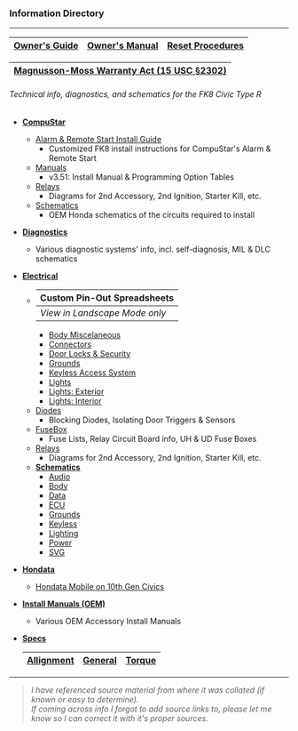 ### Information Directory ###
---
|  [Owner's Guide](Owner's%20Guide.pdf)  |  [Owner's Manual](Owner's%20Manual.pdf)  |  [Reset Procedures](Reset%20Procedures.pdf)  |
|:---:|:---:|:---:|

|  [Magnusson-Moss Warranty Act  (15 USC §2302)](Magnusson-Moss%20Warranty%20Act.pdf)  |
| :---: |
###### Technical info, diagnostics, and schematics for the FK8 Civic Type R ######
* **[CompuStar](Compustar)**
  * [Alarm & Remote Start Install Guide](Compustar/Alarm%20%26%20Remote%20Start%20Install.pdf)
    * Customized FK8 install instructions for CompuStar's Alarm & Remote Start
  * [Manuals](Compustar/Manuals)
    * v3.51: Install Manual & Programming Option Tables
  * [Relays](Compustar/Relays)
    * Diagrams for 2nd Accessory, 2nd Ignition, Starter Kill, etc.
  * [Schematics](Compustar/Scheamtics)
    * OEM Honda schematics of the circuits required to install
* **[Diagnostics](Diagnostics)**
  * Various diagnostic systems' info, incl. self-diagnosis, MIL & DLC schematics
* **[Electrical](Electrical)**
  * |  **Custom Pin-Out Spreadsheets**  |
    | - |
    |  _View in Landscape Mode only_  |
    * [Body Miscelaneous](Electrical/Body%20Miscelaneous.xlsx)
    * [Connectors](Electrical/Connectors.xlsx)
    * [Door Locks & Security](Electrical/Door%20Locks%20%26%20Security.xlsx)
    * [Grounds](Electrical/Grounds.xlsx)
    * [Keyless Access System](Electrical/Keyless%20Access%20System.xlsx)
    * [Lights](Electrical/Lights.xlsx)
    * [Lights: Exterior](Electrical/Lights%20Exterior.xlsx)
    * [Lights: Interior](Electrical/Lights%20Interior.xlsx)
  * [Diodes](Electrical/Diodes)
    * Blocking Diodes, Isolating Door Triggers & Sensors
  * [FuseBox](Electrical/FuseBox)
    * Fuse Lists, Relay Circuit Board info, UH & UD Fuse Boxes
  * [Relays](Electrical/Relays)
    * Diagrams for 2nd Accessory, 2nd Ignition, Starter Kill, etc.
  * **[Schematics](Electrical/Schematics)**
    * [Audio](Electrical/Schematics/Audio)
    * [Body](Electrical/Schematics/Body)
    * [Data](Electrical/Schematics/Data)
    * [ECU](Electrical/Schematics/ECU)
    * [Grounds](Electrical/Schematics/Grounds)
    * [Keyless](Electrical/Schematics/Keyless)
    * [Lighting](Electrical/Schematics/Lighting)
    * [Power](Electrical/Schematics/Power)
    * [SVG](Electrical/Schematics/SVG)
* **[Hondata](Hondata)**
  * [Hondata Mobile on 10th Gen Civics](Hondata/Hondata%20Mobile%20on%2010th%20Gen%20Civics.pdf)
* **[Install Manuals (OEM)](Install%20Manuals%20(OEM))**
  * Various OEM Accessory Install Manuals
* **[Specs](Specs)**

  |  [Allignment](Specs/Wheel%20Alignment%20Specs.pdf)  |  [General](Specs/General%20Specs.pdf)  |  [Torque](Specs/Torque%20Specs.pdf)  |
  | - | - | - |
---
> _I have referenced source material from where it was collated (if known or easy to determine). <br>If coming across info I forgot to add source links to, please let me know so I can correct it with it's proper sources._   

